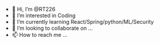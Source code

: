 - 👋 Hi, I’m @RT226
- 👀 I’m interested in Coding
- 🌱 I’m currently learning React/Spring/python/ML/Security
- 💞️ I’m looking to collaborate on ...
- 📫 How to reach me ...

<!---
RT226/RT226 is a ✨ special ✨ repository because its `README.md` (this file) appears on your GitHub profile.
You can click the Preview link to take a look at your changes.
--->
